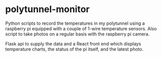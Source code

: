 # polytunnel-monitor

Python scripts to record the temperatures in my polytunnel using a raspberry pi equipped with a couple of 1-wire temperature sensors.
Also script to take photos on a regular basis with the raspberry pi camera.

Flask api to supply the data and a React front end which displays temperature charts, the status of the pi itself, and the latest photo.
